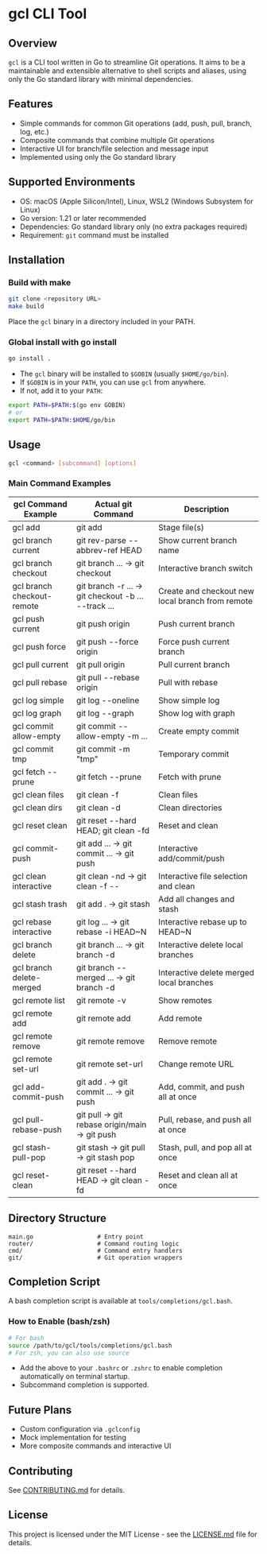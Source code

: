 # gcl CLI Tool

## Overview

`gcl` is a CLI tool written in Go to streamline Git operations. It aims to be a maintainable and extensible alternative to shell scripts and aliases, using only the Go standard library with minimal dependencies.

## Features
- Simple commands for common Git operations (add, push, pull, branch, log, etc.)
- Composite commands that combine multiple Git operations
- Interactive UI for branch/file selection and message input
- Implemented using only the Go standard library

## Supported Environments
- OS: macOS (Apple Silicon/Intel), Linux, WSL2 (Windows Subsystem for Linux)
- Go version: 1.21 or later recommended
- Dependencies: Go standard library only (no extra packages required)
- Requirement: `git` command must be installed

## Installation

### Build with make

```sh
git clone <repository URL>
make build
```

Place the `gcl` binary in a directory included in your PATH.

### Global install with go install

```sh
go install .
```

- The `gcl` binary will be installed to `$GOBIN` (usually `$HOME/go/bin`).
- If `$GOBIN` is in your `PATH`, you can use `gcl` from anywhere.
- If not, add it to your `PATH`:

```sh
export PATH=$PATH:$(go env GOBIN)
# or
export PATH=$PATH:$HOME/go/bin
```

## Usage

```sh
gcl <command> [subcommand] [options]
```

### Main Command Examples

|     gcl Command Example      |       Actual git Command       |              Description               |
| --------------------------- | ------------------------------ | -------------------------------------- |
| gcl add <file>              | git add <file>                 | Stage file(s)                          |
| gcl branch current          | git rev-parse --abbrev-ref HEAD| Show current branch name               |
| gcl branch checkout         | git branch ... → git checkout <selected> | Interactive branch switch     |
| gcl branch checkout-remote  | git branch -r ... → git checkout -b ... --track ... | Create and checkout new local branch from remote |
| gcl push current            | git push origin <branch>        | Push current branch                    |
| gcl push force              | git push --force origin <branch>| Force push current branch              |
| gcl pull current            | git pull origin <branch>        | Pull current branch                    |
| gcl pull rebase             | git pull --rebase origin <branch>| Pull with rebase                      |
| gcl log simple              | git log --oneline               | Show simple log                        |
| gcl log graph               | git log --graph                 | Show log with graph                    |
| gcl commit allow-empty      | git commit --allow-empty -m ... | Create empty commit                    |
| gcl commit tmp              | git commit -m "tmp"             | Temporary commit                       |
| gcl fetch --prune           | git fetch --prune               | Fetch with prune                       |
| gcl clean files             | git clean -f                    | Clean files                            |
| gcl clean dirs              | git clean -d                    | Clean directories                      |
| gcl reset clean             | git reset --hard HEAD; git clean -fd | Reset and clean                   |
| gcl commit-push             | git add ... → git commit ... → git push | Interactive add/commit/push      |
| gcl clean interactive       | git clean -nd → git clean -f -- <selected> | Interactive file selection and clean |
| gcl stash trash             | git add . → git stash           | Add all changes and stash              |
| gcl rebase interactive      | git log ... → git rebase -i HEAD~N | Interactive rebase up to HEAD~N   |
| gcl branch delete           | git branch ... → git branch -d <selected> | Interactive delete local branches |
| gcl branch delete-merged    | git branch --merged ... → git branch -d <selected> | Interactive delete merged local branches |
| gcl remote list             | git remote -v                   | Show remotes                           |
| gcl remote add <name> <url> | git remote add <name> <url>     | Add remote                             |
| gcl remote remove <name>    | git remote remove <name>        | Remove remote                          |
| gcl remote set-url <name> <url> | git remote set-url <name> <url> | Change remote URL                  |
| gcl add-commit-push         | git add . → git commit ... → git push | Add, commit, and push all at once |
| gcl pull-rebase-push        | git pull → git rebase origin/main → git push | Pull, rebase, and push all at once |
| gcl stash-pull-pop          | git stash → git pull → git stash pop | Stash, pull, and pop all at once  |
| gcl reset-clean             | git reset --hard HEAD → git clean -fd | Reset and clean all at once        |

## Directory Structure

```
main.go                  # Entry point
router/                  # Command routing logic
cmd/                     # Command entry handlers
git/                     # Git operation wrappers
```

## Completion Script

A bash completion script is available at `tools/completions/gcl.bash`.

### How to Enable (bash/zsh)

```sh
# For bash
source /path/to/gcl/tools/completions/gcl.bash
# For zsh, you can also use source
```

- Add the above to your `.bashrc` or `.zshrc` to enable completion automatically on terminal startup.
- Subcommand completion is supported.

## Future Plans
- Custom configuration via `.gclconfig`
- Mock implementation for testing
- More composite commands and interactive UI

## Contributing

See [CONTRIBUTING.md](CONTRIBUTING.md) for details.

## License

This project is licensed under the MIT License - see the [LICENSE.md](LICENSE.md) file for details.